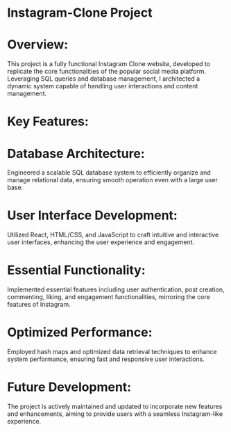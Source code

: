 # Instagram-Clone Project
# Overview:
  This project is a fully functional Instagram Clone website, developed to replicate the core functionalities of the popular social media platform. Leveraging SQL queries and database management, I architected a dynamic system capable of handling user interactions and content management.
# Key Features:
# Database Architecture: 
  Engineered a scalable SQL database system to efficiently organize and manage relational data, ensuring smooth operation even with a large user base.
# User Interface Development: 
  Utilized React, HTML/CSS, and JavaScript to craft intuitive and interactive user interfaces, enhancing the user experience and engagement.
# Essential Functionality: 
  Implemented essential features including user authentication, post creation, commenting, liking, and engagement functionalities, mirroring the core features of Instagram.
# Optimized Performance: 
  Employed hash maps and optimized data retrieval techniques to enhance system performance, ensuring fast and responsive user interactions.
# Future Development:
The project is actively maintained and updated to incorporate new features and enhancements, aiming to provide users with a seamless Instagram-like experience.
